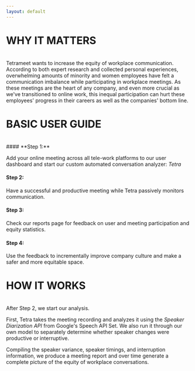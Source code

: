 ```yaml
---
layout: default
---
```

# WHY IT MATTERS
<br/>
Tetrameet wants to increase the equity of workplace communication. According to both expert research and collected personal experiences, overwhelming amounts of minority and women employees have felt a communication imbalance while participating in workplace meetings. As these meetings are the heart of any company, and even more crucial as we've transitioned to online work, this inequal participation can hurt these employees' progress in their careers as well as the companies' bottom line.


# BASIC USER GUIDE
<br/>
#### **Step 1:** 

Add your online meeting across all tele-work platforms to our user dashboard and start our custom automated conversation analyzer: _Tetra_


#### **Step 2:** 

Have a successful and productive meeting while Tetra passively monitors communication. 


#### **Step 3:** 

Check our reports page for feedback on user and meeting participation and equity statistics. 


#### **Step 4:** 

Use the feedback to incrementally improve company culture and make a safer and more equitable space.


# HOW IT WORKS
<br/>
After Step 2, we start our analysis. 

First, Tetra takes the meeting recording and analyzes it using the _Speaker Diarization API_ from Google's Speech API Set. We also run it through our own model to separately determine whether speaker changes were productive or interruptive. 


Compiling the speaker variance, speaker timings, and interruption information, we produce a meeting report and over time generate a complete picture of the equity of workplace conversations. 


